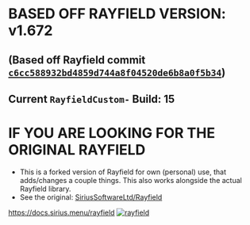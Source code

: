 # BASED OFF RAYFIELD VERSION: v1.672
## (Based off Rayfield commit [`c6cc588932bd4859d744a8f04520de6b8a0f5b34`](https://github.com/SiriusSoftwareLtd/Rayfield/commit/e2877d38e0d4c2c9148e01c56262c4e2059fb2b7))
## Current `RayfieldCustom-` Build: 15

# IF YOU ARE LOOKING FOR THE ORIGINAL RAYFIELD
- This is a forked version of Rayfield for own (personal) use, that adds/changes a couple things. This also works alongside the actual Rayfield library.
- See the original: [SiriusSoftwareLtd/Rayfield](https://github.com/SiriusSoftwareLtd/Rayfield)

https://docs.sirius.menu/rayfield
[![rayfield](https://user-images.githubusercontent.com/77512805/197843157-3485a6e4-7b18-4372-8277-f3a2e7bd0317.png)](https://discord.gg/sirius)
